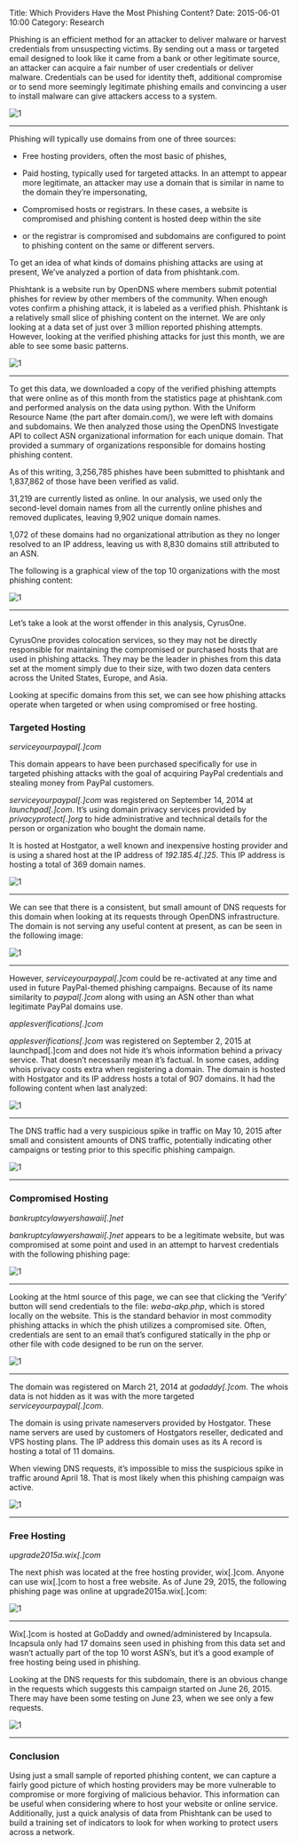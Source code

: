 Title: Which Providers Have the Most Phishing Content?
Date: 2015-06-01 10:00
Category: Research


Phishing is an efficient method for an attacker to deliver malware or harvest credentials from unsuspecting victims. By sending out a mass or targeted email designed to look like it came from a bank or other legitimate source, an attacker can acquire a fair number of user credentials or deliver malware. Credentials can be used for identity theft, additional compromise or to send more seemingly legitimate phishing emails and convincing a user to install malware can give attackers access to a system.

![1]({static}/images/research/whichprovidershavethemostphishingcontent/1phishingproviders.png#center)

---

Phishing will typically use domains from one of three sources:

* Free hosting providers, often the most basic of phishes,

* Paid hosting, typically used for targeted attacks. In an attempt to appear more legitimate, an attacker may use a domain that is similar in name to the domain they’re impersonating,

* Compromised hosts or registrars. In these cases, a website is compromised and phishing content is hosted deep within the site

* or the registrar is compromised and subdomains are configured to point to phishing content on the same or different servers.

To get an idea of what kinds of domains phishing attacks are using at present, We’ve analyzed a portion of data from phishtank.com.

Phishtank is a website run by OpenDNS where members submit potential phishes for review by other members of the community. When enough votes confirm a phishing attack, it is labeled as a verified phish. Phishtank is a relatively small slice of phishing content on the internet. We are only looking at a data set of just over 3 million reported phishing attempts. However, looking at the verified phishing attacks for just this month, we are able to see some basic patterns.


![1]({static}/images/research/whichprovidershavethemostphishingcontent/2phishingproviders.png#center)

---

To get this data, we downloaded a copy of the verified phishing attempts that were online as of this month from the statistics page at phishtank.com and performed analysis on the data using python. With the Uniform Resource Name (the part after domain.com/), we were left with domains and subdomains. We then analyzed those using the OpenDNS Investigate API to collect ASN organizational information for each unique domain. That provided a summary of organizations responsible for domains hosting phishing content.

As of this writing, 3,256,785 phishes have been submitted to phishtank and 1,837,862 of those have been verified as valid.

31,219 are currently listed as online. In our analysis, we used only the second-level domain names from all the currently online phishes and removed duplicates, leaving 9,902 unique domain names.

1,072 of these domains had no organizational attribution as they no longer resolved to an IP address, leaving us with 8,830 domains still attributed to an ASN.

The following is a graphical view of the top 10 organizations with the most phishing content:


![1]({static}/images/research/whichprovidershavethemostphishingcontent/3phishingproviders.png#center)

---

Let’s take a look at the worst offender in this analysis, CyrusOne.

CyrusOne provides colocation services, so they may not be directly responsible for maintaining the compromised or purchased hosts that are used in phishing attacks. They may be the leader in phishes from this data set at the moment simply due to their size, with two dozen data centers across the United States, Europe, and Asia.

Looking at specific domains from this set, we can see how phishing attacks operate when targeted or when using compromised or free hosting.

### Targeted Hosting

*serviceyourpaypal[.]com*

This domain appears to have been purchased specifically for use in targeted phishing attacks with the goal of acquiring PayPal credentials and stealing money from PayPal customers.

*serviceyourpaypal[.]com* was registered on September 14, 2014 at *launchpad[.]com*. It’s using domain privacy services provided by *privacyprotect[.]org* to hide administrative and technical details for the person or organization who bought the domain name.

It is hosted at Hostgator, a well known and inexpensive hosting provider and is using a shared host at the IP address of *192.185.4[.]25*. This IP address is hosting a total of 369 domain names.

![1]({static}/images/research/whichprovidershavethemostphishingcontent/4phishingproviders.png#center)

---

We can see that there is a consistent, but small amount of DNS requests for this domain when looking at its requests through OpenDNS infrastructure. The domain is not serving any useful content at present, as can be seen in the following image:

![1]({static}/images/research/whichprovidershavethemostphishingcontent/5phishingproviders.png#center)

---

However, *serviceyourpaypal[.]com* could be re-activated at any time and used in future PayPal-themed phishing campaigns. Because of its name similarity to *paypal[.]com* along with using an ASN other than what legitimate PayPal domains use.

*applesverifications[.]com*

*applesverifications[.]com* was registered on September 2, 2015 at launchpad[.]com and does not hide it’s whois information behind a privacy service. That doesn’t necessarily mean it’s factual. In some cases, adding whois privacy costs extra when registering a domain. The domain is hosted with Hostgator and its IP address hosts a total of 907 domains. It had the following content when last analyzed:

![1]({static}/images/research/whichprovidershavethemostphishingcontent/6phishingproviders.png#center)

---

The DNS traffic had a very suspicious spike in traffic on May 10, 2015 after small and consistent amounts of DNS traffic, potentially indicating other campaigns or testing prior to this specific phishing campaign.

![1]({static}/images/research/whichprovidershavethemostphishingcontent/7phishingproviders.png#center)

---

### Compromised Hosting

*bankruptcylawyershawaii[.]net*

*bankruptcylawyershawaii[.]net* appears to be a legitimate website, but was compromised at some point and used in an attempt to harvest credentials with the following phishing page:

![1]({static}/images/research/whichprovidershavethemostphishingcontent/8phishingproviders.png#center)

---

Looking at the html source of this page, we can see that clicking the ‘Verify’ button will send credentials to the file: *weba-akp.php*, which is stored locally on the website. This is the standard behavior in most commodity phishing attacks in which the phish utilizes a compromised site. Often, credentials are sent to an email that’s configured statically in the php or other file with code designed to be run on the server.

![1]({static}/images/research/whichprovidershavethemostphishingcontent/9phishingproviders.png#center)

---

The domain was registered on March 21, 2014 at *godaddy[.]com*. The whois data is not hidden as it was with the more targeted *serviceyourpaypal[.]com*.

The domain is using private nameservers provided by Hostgator. These name servers are used by customers of Hostgators reseller, dedicated and VPS hosting plans. The IP address this domain uses as its A record is hosting a total of 11 domains.

When viewing DNS requests, it’s impossible to miss the suspicious spike in traffic around April 18. That is most likely when this phishing campaign was active.

![1]({static}/images/research/whichprovidershavethemostphishingcontent/10phishingproviders.png#center)

---

### Free Hosting

*upgrade2015a.wix[.]com*

The next phish was located at the free hosting provider, wix[.]com. Anyone can use wix[.]com to host a free website. As of June 29, 2015, the following phishing page was online at upgrade2015a.wix[.]com:

![1]({static}/images/research/whichprovidershavethemostphishingcontent/11phishingproviders.png#center)

---

Wix[.]com is hosted at GoDaddy and owned/administered by Incapsula. Incapsula only had 17 domains seen used in phishing from this data set and wasn’t actually part of the top 10 worst ASN’s, but it’s a good example of free hosting being used in phishing.

Looking at the DNS requests for this subdomain, there is an obvious change in the requests which suggests this campaign started on June 26, 2015. There may have been some testing on June 23, when we see only a few requests.

![1]({static}/images/research/whichprovidershavethemostphishingcontent/12phishingproviders.png#center)

---

### Conclusion

Using just a small sample of reported phishing content, we can capture a fairly good picture of which hosting providers may be more vulnerable to compromise or more forgiving of malicious behavior. This information can be useful when considering where to host your website or online service. Additionally, just a quick analysis of data from Phishtank can be used to build a training set of indicators to look for when working to protect users across a network.
